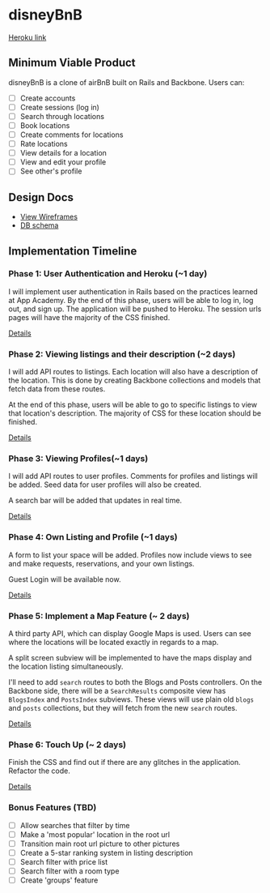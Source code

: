 # disneyBnB

[Heroku link][heroku]

[heroku]: http://flux-capacitr.herokuapp.com

## Minimum Viable Product
disneyBnB is a clone of airBnB built on Rails and Backbone. Users can:

<!-- This is a Markdown checklist. Use it to keep track of your progress! -->

- [ ] Create accounts
- [ ] Create sessions (log in)
- [ ] Search through locations
- [ ] Book locations
- [ ] Create comments for locations
- [ ] Rate locations
- [ ] View details for a location
- [ ] View and edit your profile
- [ ] See other's profile

## Design Docs
* [View Wireframes][views]
* [DB schema][schema]

[views]: ./docs/views.md
[schema]: ./docs/schema.md

## Implementation Timeline

### Phase 1: User Authentication and Heroku (~1 day)
I will implement user authentication in Rails based on the practices learned at
App Academy. By the end of this phase, users will be able to log in, log out,
and sign up. The application will be pushed to Heroku. The session urls pages
will have the majority of the CSS finished.

[Details][phase-one]

### Phase 2: Viewing listings and their description (~2 days)
I will add API routes to listings. Each location will also have a description of the location. This is done by creating Backbone collections and models that fetch data from these routes.

At the end of this phase, users will be able to go to specific listings to view
that location's description. The majority of CSS for these location should be
finished.

[Details][phase-two]

### Phase 3: Viewing Profiles(~1 days)
I will add API routes to user profiles. Comments for profiles and listings will
be added. Seed data for user profiles will also be created.

A search bar will be added that updates in real time.

[Details][phase-three]

### Phase 4: Own Listing and Profile (~1 days)
A form to list your space will be added. Profiles now include views to see and make
requests, reservations, and your own listings.

Guest Login will be available now.

[Details][phase-four]

### Phase 5: Implement a Map Feature (~ 2 days)
A third party API, which can display Google Maps is used. Users can see where
the locations will be located exactly in regards to a map.

A split screen subview will be implemented to have the maps display and the
location listing simultaneously.

I'll need to add `search` routes to both the Blogs and Posts controllers. On the
Backbone side, there will be a `SearchResults` composite view has `BlogsIndex`
and `PostsIndex` subviews. These views will use plain old `blogs` and `posts`
collections, but they will fetch from the new `search` routes.

[Details][phase-five]

### Phase 6: Touch Up (~ 2 days)
Finish the CSS and find out if there are any glitches in the application.
Refactor the code.

[Details][phase-six]

### Bonus Features (TBD)
- [ ] Allow searches that filter by time  
- [ ] Make a 'most popular' location in the root url
- [ ] Transition main root url picture to other pictures
- [ ] Create a 5-star ranking system in listing description
- [ ] Search filter with price list
- [ ] Search filter with a room type
- [ ] Create 'groups' feature

[phase-one]: ./docs/phases/phase1.md
[phase-two]: ./docs/phases/phase2.md
[phase-three]: ./docs/phases/phase3.md
[phase-four]: ./docs/phases/phase4.md
[phase-five]: ./docs/phases/phase5.md
[phase-six]: ./docs/phases/phase6.md
